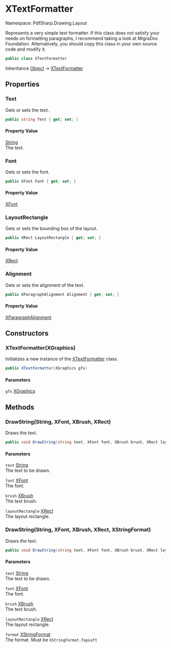 # XTextFormatter

Namespace: PdfSharp.Drawing.Layout

Represents a very simple text formatter.
 If this class does not satisfy your needs on formatting paragraphs, I recommend taking a look
 at MigraDoc Foundation. Alternatively, you should copy this class in your own source code and modify it.

```csharp
public class XTextFormatter
```

Inheritance [Object](https://docs.microsoft.com/en-us/dotnet/api/system.object) → [XTextFormatter](./pdfsharp.drawing.layout.xtextformatter)

## Properties

### **Text**

Gets or sets the text.

```csharp
public string Text { get; set; }
```

#### Property Value

[String](https://docs.microsoft.com/en-us/dotnet/api/system.string)<br>
The text.

### **Font**

Gets or sets the font.

```csharp
public XFont Font { get; set; }
```

#### Property Value

[XFont](./pdfsharp.drawing.xfont)<br>

### **LayoutRectangle**

Gets or sets the bounding box of the layout.

```csharp
public XRect LayoutRectangle { get; set; }
```

#### Property Value

[XRect](./pdfsharp.drawing.xrect)<br>

### **Alignment**

Gets or sets the alignment of the text.

```csharp
public XParagraphAlignment Alignment { get; set; }
```

#### Property Value

[XParagraphAlignment](./pdfsharp.drawing.layout.xparagraphalignment)<br>

## Constructors

### **XTextFormatter(XGraphics)**

Initializes a new instance of the [XTextFormatter](./pdfsharp.drawing.layout.xtextformatter) class.

```csharp
public XTextFormatter(XGraphics gfx)
```

#### Parameters

`gfx` [XGraphics](./pdfsharp.drawing.xgraphics)<br>

## Methods

### **DrawString(String, XFont, XBrush, XRect)**

Draws the text.

```csharp
public void DrawString(string text, XFont font, XBrush brush, XRect layoutRectangle)
```

#### Parameters

`text` [String](https://docs.microsoft.com/en-us/dotnet/api/system.string)<br>
The text to be drawn.

`font` [XFont](./pdfsharp.drawing.xfont)<br>
The font.

`brush` [XBrush](./pdfsharp.drawing.xbrush)<br>
The text brush.

`layoutRectangle` [XRect](./pdfsharp.drawing.xrect)<br>
The layout rectangle.

### **DrawString(String, XFont, XBrush, XRect, XStringFormat)**

Draws the text.

```csharp
public void DrawString(string text, XFont font, XBrush brush, XRect layoutRectangle, XStringFormat format)
```

#### Parameters

`text` [String](https://docs.microsoft.com/en-us/dotnet/api/system.string)<br>
The text to be drawn.

`font` [XFont](./pdfsharp.drawing.xfont)<br>
The font.

`brush` [XBrush](./pdfsharp.drawing.xbrush)<br>
The text brush.

`layoutRectangle` [XRect](./pdfsharp.drawing.xrect)<br>
The layout rectangle.

`format` [XStringFormat](./pdfsharp.drawing.xstringformat)<br>
The format. Must be `XStringFormat.TopLeft`
